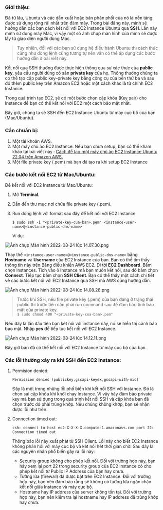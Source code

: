 ### Giới thiệu:

Đã từ lâu, Ubuntu và các dẫn xuất hoặc bản phân phối của nó là nền tảng được sử dụng rộng rãi nhất trên đám mây. Trong bài đăng này, mình sẽ hướng dẫn các bạn cách kết nối với EC2 Instance Ubuntu qua **SSH**. Lần này mình sử dụng máy Mac, vì vậy một số ảnh chụp màn hình của mình sẽ được lấy từ giao diện người dùng Mac. 

> Tuy nhiên, đối với các bạn sử dụng hệ điều hành Ubuntu thì cách thức cũng như dòng lệnh cũng tương tự nên vẫn có thể áp dụng các bước hướng dẫn ở bài viết này.

Kết nối qua SSH thường được thực hiện thông qua sự xác thực của **public key**, yêu cầu người dùng có sẵn **private key** của họ. Thông thường chúng ta có thể tạo cặp public key–private key bằng công cụ của bên thứ ba và sau đó thêm public key trên Amazon EC2 hoặc một cách khác là từ chính EC2 Instance. 

Trong quá trình tạo EC2, sẽ có một bước chọn cặp khóa (Key pair) cho Instance để bạn có thể kết nối với EC2 một cách bảo mật nhất.

Bây giờ, chúng ta sẽ SSH đến EC2 Instance Ubuntu từ máy cục bộ của bạn (Mac/Ubuntu).

### Cần chuẩn bị:
1. Một tài khoản AWS.
2. Một máy chủ ảo EC2 Instance. Nếu bạn chưa setup, bạn có thể kham khảo tại bài viết này : [Cách để tạo một máy chủ ảo EC2 Instance Ubuntu 22.04 trên Amazon AWS.](https://viblo.asia/p/cach-de-tao-mot-may-chu-ao-ec2-instance-ubuntu-2204-tren-amazon-aws-EvbLbOxvVnk)
3. Một file private key (.pem) mà bạn đã tạo ra khi setup EC2 Instance

### Các bước kết nối EC2 từ Mac/Ubuntu:
Để kết nối với EC2 Instance từ Mac/Ubuntu:

1. Mở **Terminal**.
2. Dẫn đến thư mục nơi chứa file private key (.pem).
3. Run dòng lệnh với format sau đây để kết nối với EC2 Instance

    `$ sudo ssh -i "<private-key-cua-ban>.pem" <instance-user-name>@<instance-public-dns-name>`

    Ví dụ:

![Ảnh chụp Màn hình 2022-08-24 lúc 14.07.30.png](https://images.viblo.asia/ed40474c-3c73-4452-a333-0aaf1f3a71a7.png)

Thay thế `<instance-user-name>@<instance-public-dns-name>` bằng **Hostname** và **Username** của EC2 Instance của bạn. Bạn có thể tìm thấy thông tin này trên Bảng điều khiển AWS EC2. Đi tới **EC2 Dashboard**. Bấm chọn Instances. Tích vào ô Instance mà bạn muốn kết nối, sau đó bấm chọn **Connect**. Tiếp tục bấm chọn **SSH Client**. Bạn có thể thấy một cách chi tiết về các bước kết nối với EC2 Instance qua SSH mà AWS cũng hướng dẫn.

![Ảnh chụp Màn hình 2022-08-24 lúc 14.08.28.png](https://images.viblo.asia/004bc38e-8728-4128-8b56-055c46c6df4d.png)

> Trước khi SSH, nếu file private key (.pem) của bạn đang ở trạng thái public thì trước tiên cần phải run command sau để đảm bảo tính bảo mật của private key.   
>`$ sudo chmod 400 "<private-key-cua-ban>.pem"`

Nếu đây là lần đầu tiên bạn kết nối với instance này, nó sẽ hiển thị cảnh báo bảo mật. Nhập **yes** để tiếp tục kết nối với EC2 Instance.

![Ảnh chụp Màn hình 2022-08-24 lúc 14.12.11.png](https://images.viblo.asia/d6e57452-9335-4b96-8428-11a5e6429447.png)

Bây giờ bạn đã có thể kết nối với EC2 Instance từ máy cục bộ của bạn.

### Các lỗi thường xảy ra khi SSH đến EC2 Instance:
1. Permision denied:

    `Permission denied (publickey,gssapi-keyex,gssapi-with-mic)`

    Đây là một trong những lỗi phổ biến khi kết nối SSH với Instance. Đó là chọn sai cặp khóa khi khởi chạy Instance. Vì vậy hãy đảm bảo private key mà bạn sử dụng trong quá trình kết nối SSH và cặp khóa bạn đã chọn trước đó phải trùng khớp. Nếu chúng không khớp, bạn sẽ nhận được lỗi như trên.

2. Connection timed out:

    `ssh: connect to host ec2-X-X-X-X.compute-1.amazonaws.com port 22: Connection timed out`

    Thông báo lỗi này xuất phát từ SSH Client. Lỗi này cho biết EC2 Instance không phản hồi với máy cục bộ và kết nối hết thời gian chờ. Sau đây là các nguyên nhân phổ biến gây ra lỗi này: 
    * Security group không cho phép kết nối. Đối với trường hợp này, bạn hãy xem lại port 22 trong security group của EC2 Instance có cho phép kết nối từ Public IP Address của bạn hay chưa.
    * Tường lửa (firewall) đã được bật trên EC2 Instance. Đối với trường hợp này, bạn nên đảm bảo rằng sẽ không có tường lửa ngăn chặn kết nối giữa Instance và máy cục bộ.
    * Hostname hay IP address của server không tồn tại. Đối với trường hợp này, bạn nên kiểm tra lại hostname hay IP address đã trùng khớp hay chưa.